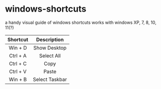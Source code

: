 # windows-shortcuts
a handy visual guide of windows shortcuts
works with windows XP, 7, 8, 10, 11(?)

| Shortcut | Description    |
| :-----:  | :---:          | 
| Win + D  | Show Desktop   | 
| Ctrl + A | Select All     | 
| Ctrl + C | Copy           | 
| Ctrl + V | Paste          | 
| Win + B  | Select Taskbar |
